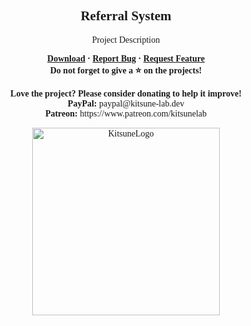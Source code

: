 <font face = "Trebuchet MS">
<div align="center">
    <h2 align="center">Referral System</h2>
    <p align="center">Project Description</p>
    <b>
        <a href="https://github.com/K4ryuu/ReferralSystem/releases">Download</a>
        ·
        <a href="https://github.com/K4ryuu/ReferralSystem/issues">Report Bug</a>
        ·
        <a href="https://github.com/K4ryuu/ReferralSystem/issues">Request Feature</a>
    </b>
    <br/>
    <b>Do not forget to give a ⭐ on the projects!</b><br/><br/>
    <b>Love the project? Please consider donating to help it improve!</b><br/>
    <b>PayPal:</b> paypal@kitsune-lab.dev<br/>
    <b>Patreon:</b> https://www.patreon.com/kitsunelab
</div>

<p align="center">
    <img width="300px" href="https://github.com/Kitsune-Lab" src="https://kitsune-lab.dev/storage/images/kl-logo.webp" align="center" alt="KitsuneLogo"/>
</p>

</font>
